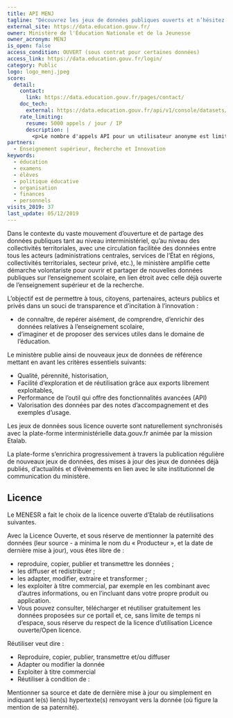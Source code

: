 ```yaml
---
title: API MENJ
tagline: "Découvrez les jeux de données publiques ouverts et n’hésitez pas à nous faire connaître vos réutilisations de données et créations de nouveaux services !"
external_site: https://data.education.gouv.fr/
owner: Ministère de l'Éducation Nationale et de la Jeunesse
owner_acronym: MENJ
is_open: false
access_condition: OUVERT (sous contrat pour certaines données)
access_link: https://data.education.gouv.fr/login/
category: Public
logo: logo_menj.jpeg
score:
  detail:
    contact:
      link: https://data.education.gouv.fr/pages/contact/
    doc_tech:
      external: https://data.education.gouv.fr/api/v1/console/datasets/1.0/search/
    rate_limiting:
      resume: 5000 appels / jour / IP
      description: |
        <p>Le nombre d'appels API pour un utilisateur anonyme est limité à 5000 appels par adresse IP et par jour.</p>
partners:
  - Enseignement supérieur, Recherche et Innovation
keywords:
  - éducation
  - examens
  - élèves
  - politique éducative
  - organisation
  - finances
  - personnels
visits_2019: 37
last_update: 05/12/2019
---
```


Dans le contexte du vaste mouvement d’ouverture et de partage des données publiques tant au niveau interministériel, qu’au niveau des collectivités territoriales, avec une circulation facilitée des données entre tous les acteurs (administrations centrales, services de l’État en régions, collectivités territoriales, secteur privé, etc.), le ministère amplifie cette démarche volontariste pour ouvrir et partager de nouvelles données publiques sur l’enseignement scolaire, en lien étroit avec celle déjà ouverte de l’enseignement supérieur et de la recherche.

L’objectif est de permettre à tous, citoyens, partenaires, acteurs publics et privés dans un souci de transparence et d’incitation à l’innovation :

- de connaître, de repérer aisément, de comprendre, d’enrichir des données relatives à l’enseignement scolaire,
- d’imaginer et de proposer des services utiles dans le domaine de l’éducation.

Le ministère publie ainsi de nouveaux jeux de données de référence mettant en avant les critères essentiels suivants:

- Qualité, pérennité, historisation,
- Facilité d’exploration et de réutilisation grâce aux exports librement exploitables,
- Performance de l’outil qui offre des fonctionnalités avancées (API)
- Valorisation des données par des notes d’accompagnement et des exemples d’usage.

Les jeux de données sous licence ouverte sont naturellement synchronisés avec la plate-forme interministérielle data.gouv.fr animée par la mission Etalab.

La plate-forme s’enrichira progressivement à travers la publication régulière de nouveaux jeux de données, des mises à jour des jeux de données déjà publiés, d’actualités et d’évènements en lien avec le site institutionnel de communication du ministère.

## Licence

Le MENESR a fait le choix de la licence ouverte d’Etalab de réutilisations suivantes.

Avec la Licence Ouverte, et sous réserve de mentionner la paternité des données (leur source - a minima le nom du « Producteur », et la date de dernière mise à jour), vous êtes libre de :

- reproduire, copier, publier et transmettre les données ;
- les diffuser et redistribuer ;
- les adapter, modifier, extraire et transformer ;
- les exploiter à titre commercial, par exemple en les combinant avec d’autres informations, ou en l’incluant dans votre propre produit ou application.
- Vous pouvez consulter, télécharger et réutiliser gratuitement les données proposées sur ce portail et, ce, sans limite de temps ni d’espace, sous réserve du respect de la licence d’utilisation Licence ouverte/Open licence.

Réutiliser veut dire :

- Reproduire, copier, publier, transmettre et/ou diffuser
- Adapter ou modifier la donnée
- Exploiter à titre commercial
- Réutiliser à condition de :

Mentionner sa source et date de dernière mise à jour ou simplement en indiquant le(s) lien(s) hypertexte(s) renvoyant vers la donnée (où figure la mention de sa paternité).
